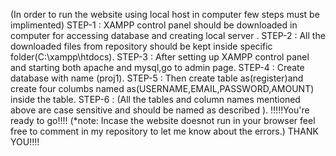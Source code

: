 (In order to run the website using local host in computer few steps must be implimented)
STEP-1 : XAMPP control panel should be downloaded in computer for accessing database and creating local server .
STEP-2 : All the downloaded files from repository should be kept inside specific folder(C:\xampp\htdocs).
STEP-3 : After setting up XAMPP control panel and starting both apache and mysql,go to admin page.
STEP-4 : Create database with name (proj1).
STEP-5 : Then create table as(register)and create four columbs named as(USERNAME,EMAIL,PASSWORD,AMOUNT) inside the table.
STEP-6 : (All the tables and column names mentioned above are case sensitive and should be named as described ).
!!!!!You're ready to go!!!!
(*note: Incase the website doesnot run in your browser feel free to comment in my repository to let me know about the errors.)
THANK YOU!!!!
